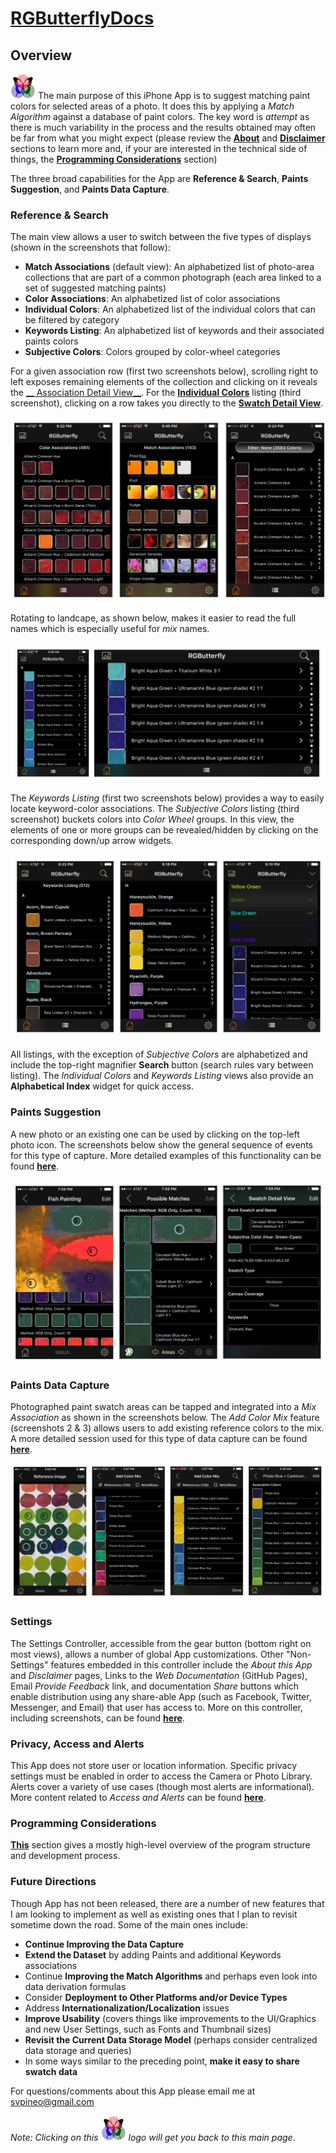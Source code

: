 # [RGButterflyDocs](http://rgbutterfly.com/)

## Overview

[![RGButterfly Logo](images/RGButterfly_Logo.png)](http://rgbutterfly.com) The main purpose of this iPhone App is to suggest matching paint colors for selected areas of a photo. It does this by applying a _Match Algorithm_ against a database of paint colors. The key word is _attempt_
as there is much variability in the process and the results obtained may often be far from what you might expect (please review the [__About__](About.md) and [__Disclaimer__](Disclaimer.md) sections to learn more and, if your are interested in the technical side of things, the [__Programming Considerations__](Programming.md) section)

The three broad capabilities for the App are __Reference & Search__, __Paints Suggestion__, and __Paints Data Capture__.

### Reference & Search

The main view allows a user to switch between the five types of displays (shown in the screenshots that follow):

* __Match Associations__ (default view): An alphabetized list of photo-area collections that are part of a common photograph (each area linked to a set of suggested matching paints)
* __Color Associations__: An alphabetized list of color associations
* __Individual Colors__: An alphabetized list of the individual colors that can be filtered by category
* __Keywords Listing__: An alphabetized list of keywords and their associated paints colors
* __Subjective Colors__: Colors grouped by color-wheel categories

For a given association row (first two screenshots below), scrolling right to left exposes remaining elements of the collection and clicking on it reveals the [__ Association Detail View__](Associations.md). For the [__Individual Colors__](Individual.md) listing (third screenshot), clicking on a row takes you directly to the [__Swatch Detail View__](Detail.md).

![Assoc, Match, and All Views](images/Assoc_Match_and_AllViews.jpg)

Rotating to landcape, as shown below, makes it easier to read the full names which is especially useful for _mix_ names.

![All Portrait and Landscape](images/All_Port_and_LandView.jpg)

The _Keywords Listing_ (first two screenshots below) provides a way to easily locate keyword-color associations. The _Subjective Colors_ listing (third screenshot) buckets colors into _Color Wheel_ groups. In this view, the elements of one or more groups can be revealed/hidden by clicking on the corresponding down/up arrow widgets.

![Keyw and Subj Views](images/Keyw_and_SubjViews.jpg)

All listings, with the exception of _Subjective Colors_ are alphabetized and include the top-right magnifier __Search__ button (search rules vary between listing). The _Individual Colors_ and _Keywords Listing_ views also provide an __Alphabetical Index__ widget for quick access.

### Paints Suggestion

A new photo or an existing one can be used by clicking on the top-left photo icon. The screenshots below show the general sequence of events for this type of capture. More detailed examples of this functionality can be found __[here](ImageMatch.md)__.

![MatchViews](images/MatchViews.jpg)


### Paints Data Capture

Photographed paint swatch areas can be tapped and integrated into a _Mix Association_ as shown in the screenshots below. The _Add Color Mix_ feature (screenshots 2 & 3) allows users to add existing reference colors to the mix. A more detailed session used for this type of data capture can be found __[here](DataCapture.md)__.

![DataCapture](images/ManualDataCapture.jpg)

### Settings

The Settings Controller, accessible from the gear button (bottom right on most views), allows a number of global App customizations. Other "Non-Settings" features embedded in this controller include the _About this App_ and _Disclaimer_ pages, Links to the _Web Documentation_ (GitHub Pages), Email _Provide Feedback_ link, and documentation _Share_ buttons which enable distribution using any share-able App (such as Facebook, Twitter, Messenger, and Email) that user has access to. More on this controller, including screenshots, can be found [__here__](Settings.md). 


### Privacy, Access and Alerts

This App does not store user or location information. Specific privacy settings must be enabled in order to access the Camera or Photo Library. Alerts cover a variety of use cases (though most alerts are informational). More content related to _Access and Alerts_ can be found __[here](AccessAndAlerts.md)__.  

### Programming Considerations

[__This__](Programming.md) section gives a mostly high-level overview of the program structure and development process.

### Future Directions

Though App has not been released, there are a number of new features that I am looking to implement as well as existing ones that I plan to revisit sometime down the road. Some of the main ones include:

* __Continue Improving the Data Capture__
* __Extend the Dataset__ by adding Paints and additional Keywords associations
* Continue __Improving the Match Algorithms__ and perhaps even look into data derivation formulas
* Consider __Deployment to Other Platforms and/or Device Types__
* Address __Internationalization/Localization__ issues
* __Improve Usability__ (covers things like improvements to the UI/Graphics and new User Settings, such as Fonts and Thumbnail sizes)
* __Revisit the Current Data Storage Model__ (perhaps consider centralized data storage and queries)
* In some ways similar to the preceding point, __make it easy to share swatch data__

For questions/comments about this App please email me at [svpineo@gmail.com](mailto:svpineo@gmail.com)

_Note: Clicking on this ![RGButterfly Logo](images/RGButterfly_Logo.png) logo will get you back to this main page_.

